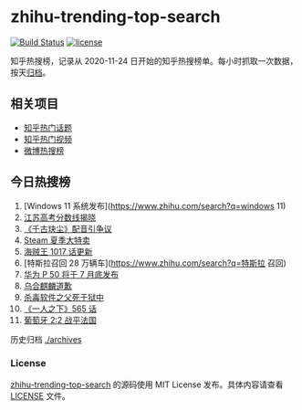 # zhihu-trending-top-search

[![Build Status](https://github.com/justjavac/zhihu-trending-top-search/workflows/ci/badge.svg?branch=main)](https://github.com/justjavac/zhihu-trending-top-search/actions)
[![license](https://img.shields.io/github/license/justjavac/zhihu-trending-top-search)](https://github.com/justjavac/zhihu-trending-top-search/blob/main/LICENSE)

知乎热搜榜，记录从 2020-11-24 日开始的知乎热搜榜单。每小时抓取一次数据，按天[归档](./archives)。

## 相关项目

- [知乎热门话题](https://github.com/justjavac/zhihu-trending-hot-questions)
- [知乎热门视频](https://github.com/justjavac/zhihu-trending-hot-video)
- [微博热搜榜](https://github.com/justjavac/weibo-trending-hot-search)

## 今日热搜榜

<!-- BEGIN -->
<!-- 最后更新时间 Sat Jun 26 2021 15:06:15 GMT+0800 (China Standard Time) -->

1. [Windows 11 系统发布](https://www.zhihu.com/search?q=windows 11)
2. [江苏高考分数线揭晓](https://www.zhihu.com/search?q=江西高考)
3. [《千古玦尘》配音引争议](https://www.zhihu.com/search?q=千古玦尘配音)
4. [Steam 夏季大特卖](https://www.zhihu.com/search?q=Steam)
5. [海贼王 1017 话更新](https://www.zhihu.com/search?q=海贼王)
6. [特斯拉召回 28 万辆车](https://www.zhihu.com/search?q=特斯拉 召回)
7. [华为 P 50 将于 7 月底发布](https://www.zhihu.com/search?q=华为p50)
8. [乌合麒麟道歉](https://www.zhihu.com/search?q=乌合麒麟)
9. [杀毒软件之父死于狱中](https://www.zhihu.com/search?q=杀毒软件之父)
10. [《一人之下》565 话](https://www.zhihu.com/search?q=一人之下)
11. [葡萄牙 2:2 战平法国](https://www.zhihu.com/search?q=葡萄牙队)

<!-- END -->

历史归档 [./archives](./archives)

### License

[zhihu-trending-top-search](https://github.com/justjavac/zhihu-trending-top-search)
的源码使用 MIT License 发布。具体内容请查看 [LICENSE](./LICENSE) 文件。
